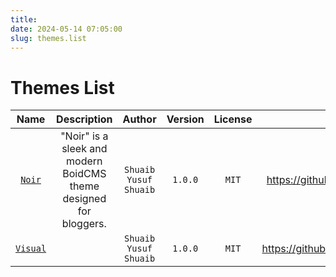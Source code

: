 ```yaml
---
title:
date: 2024-05-14 07:05:00
slug: themes.list
---
```


# Themes List

|             Name           | Description |         Author        | Version | License |                Source                 |
|:--------------------------:|:-----------:|:---------------------:|:-------:|:-------:|:-------------------------------------:|
|   [`Noir`](/themes/noir)   | "Noir" is a sleek and modern BoidCMS theme designed for bloggers.            | `Shuaib Yusuf Shuaib` | `1.0.0` |  `MIT`  |     https://github.com/BoidCMS/noir   |
| [`Visual`](/themes/visual) |             | `Shuaib Yusuf Shuaib` | `1.0.0` |  `MIT`  |    https://github.com/BoidCMS/visual  |
